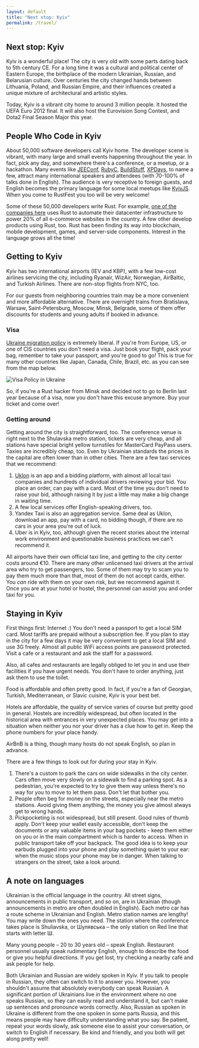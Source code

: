 ```yaml
---
layout: default
title: "Next stop: Kyiv"
permalink: /travel/
---
```


<div class="popout" markdown="1">
  <section>
    <h1>Next stop: Kyiv</h1>


<p>Kyiv is a wonderful place! The city is very old with some parts dating back to 5th century CE. For a long time it was a cultural and political center of Eastern Europe, the birthplace of the modern Ukrainian, Russian, and Belarusian culture. Over centuries the city changed hands between Lithuania, Poland, and Russian Empire, and their influences created a unique mixture of architectural and artistic styles.</p>

<p>Today, Kyiv is a vibrant city home to around 3 million people. It hosted the UEFA Euro 2012 final. It will also host the Eurovision Song Contest, and Dota2 Final Season Major this year.</p>
  </section>
</div>

<section markdown="1">

## People Who Code in Kyiv

About 50,000 software developers call Kyiv home. The developer scene is vibrant, with many large and small events happening throughout the year. In fact, pick any day, and somewhere there's a conference, or a meetup, or a hackathon. Many events like [JEEConf](http://jeeconf.com/), [RubyC](http://rubyc.eu/), [BuildStuff](http://buildstuff.lt/), [XPDays](http://xpdays.com.ua/), to name a few, attract many international speakers and attendees (with 70-100% of talks done in English). The audience is very receptive to foreign guests, and English becomes the primary language for some local meetups like [KyivJS](http://kyivjs.org/en/). When you come to RustFest you too will be very welcome!

Some of these 50,000 developers write Rust. For example, [one of the companies here](https://evo.company/en/) uses Rust to automate their datacenter infrastructure to power 20% of all e-commerсe websites in the country. A few other develop products using Rust, too. Rust has been finding its way into blockchain, mobile development, games, and server-side components. Interest in the language grows all the time!

## Getting to Kyiv

Kyiv has two international airports (IEV and KBP), with a few low-cost airlines servicing the city, including Ryanair, WizAir, Norwegian, AirBaltic, and Turkish Airlines. There are non-stop flights from NYC, too.

For our guests from neighboring countries train may be a more convenient and more affordable alternative. There are overnight trains from Bratislava, Warsaw, Saint-Petersburg, Moscow, Minsk, Belgrade, some of them offer discounts for students and young adults if booked in advance.

### Visa

[Ukraine migration policy](https://en.wikipedia.org/wiki/Visa_policy_of_Ukraine) is extremely liberal. If you're from Europe, US, or one of CIS countries you don't need a visa. Just book your flight, pack your bag, remember to take your passport, and you're good to go! This is true for many other countries like Japan, Canada, Chile, Brazil, etc. as you can see from the map below.

![Visa Policy in Ukraine](https://upload.wikimedia.org/wikipedia/commons/5/5e/Visa_policy_of_Ukraine.png)

So, if you're a Rust hacker from Minsk and decided not to go to Berlin last year because of a visa, now you don't have this excuse anymore. Buy your ticket and come over!

### Getting around

Getting around the city is straightforward, too. The conference venue is right next to the Shulavska metro station, tickets are very cheap, and all stations have special bright yellow turnstiles for MasterCard PayPass users. Taxies are incredibly cheap, too. Even by Ukrainian standards the prices in the capital are often lower than in other cities. There are a few taxi services that we recommend:
 
 1. [Uklon](https://ssl.uklon.com.ua/) is an app and a bidding platform, with almost all local taxi companies and hundreds of individual drivers reviewing your bid. You place an order, can pay with a card. Most of the time you don't need to raise your bid, although raising it by just a little may make a big change in waiting time.
 2. A few local services offer English-speaking drivers, too. <!--TODO -->
 3. Yandex Taxi is also an aggregation service. Same deal as Uklon, download an app, pay with a card, no bidding though, if there are no cars in your area you're out of luck.
 4. Uber is in Kyiv, too, although given the recent stories about the internal work environment and questionable business practices we can't recommend it.

All airports have their own official taxi line, and getting to the city center costs around €10. There are many other unlicensed taxi drivers at the arrival area who try to get passengers, too. Some of them may try to scam you to pay them much more than that, most of them do not accept cards, either. You _can_ ride with them on your own risk, but we recommend against it. Once you are at your hotel or hostel, the personnel can assist you and order taxi for you.


## Staying in Kyiv

First things first: Internet :) You don't need a passport to get a local SIM card. Most tariffs are prepaid without a subscription fee. If you plan to stay in the city for a few days it may be very convenient to get a local SIM and use 3G freely. Almost all public WiFi access points are password protected. Visit a cafe or a restaurant and ask the staff for a password.

Also, all cafes and restaurants are legally obliged to let you in and use their facilities if you have urgent needs. You don't have to order anything, just ask them to use the toilet.

Food is affordable and often pretty good. In fact, if you're a fan of Georgian, Turkish, Mediterranean, or Slavic cuisine, Kyiv is your best bet. 

Hotels are affordable, the quality of service varies of course but pretty good in general. Hostels are incredibly widespread, but often located in the historical area with entrances in very unexpected places. You may get into a situation when neither you nor your driver has a clue how to get in. Keep the phone numbers for your place handy.

AirBnB is a thing, though many hosts do not speak English, so plan in advance.

There are a few things to look out for during your stay in Kyiv.

 1. There's a custom to park the cars on wide sidewalks in the city center. Cars often move very slowly on a sidewalk to find a parking spot. As a pedestrian, you're expected to try to give them way unless there's no way for you to move to let them pass. Don't let that bother you.
 2. People often beg for money on the streets, especially near the metro stations. Avoid giving them anything, the money you give almost always get to wrong hands.
 3. Pickpocketing is not widespread, but still present. Good rules of thumb apply. Don't keep your wallet easily accessible, don't keep the documents or any valuable items in your bag pockets - keep them either on you or in the main compartment which is harder to access. When in public transport take off your backpack. The good idea is to keep your earbuds plugged into your phone and play something quiet to your ear: when the music stops your phone may be in danger. When talking to strangers on the street, take a look around.

## A note on languages

Ukrainian is the official language in the country. All street signs, announcements in public transport, and so on, are in Ukrainian (though announcements in metro are often doubled in English). Each metro car has a route scheme in Ukrainian and English. Metro station names are lengthy! You may write down the ones you need. The station where the conference takes place is Shuliavska, or Шулявська – the only station on Red line that starts with letter Ш.

Many young people – 20 to 30 years old – speak English. Restaurant personnel usually speak rudimentary English, enough to describe the food or give you helpful directions. If you get lost, try checking a nearby café and ask people for help.

Both Ukrainian and Russian are widely spoken in Kyiv. If you talk to people in Russian, they often can switch to it to answer you. However, you shouldn't assume that absolutely everybody can speak Russian. A significant portion of Ukrainians live in the environment where no one speaks Russian, so they can easily read and understand it, but can't make up sentences and pronounce words correctly. Also, Russian as spoken in Ukraine is different from the one spoken in some parts Russia, and this means people may have difficulty understanding what you say. Be patient, repeat your words slowly, ask someone else to assist your conversation, or switch to English if necessary. Be kind and friendly, and you both will get along pretty well!

</section>

